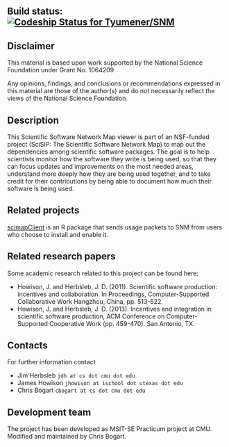 ## Build status:  [ ![Codeship Status for Tyumener/SNM](https://www.codeship.io/projects/4958ff80-cf5a-0131-157c-0e7557dc9589/status?branch=master)](https://www.codeship.io/projects/23047)


## Disclaimer
This material is based upon work supported by the National Science Foundation under Grant No. 1064209

Any opinions, findings, and conclusions or recommendations expressed in this material are those of the author(s) and do not necessarily reflect the views of the National Science Foundation.

## Description
This Scientific Software Network Map viewer is part of an NSF-funded project (SciSIP: The Scientific Software Network Map) to map out the dependencies among scientific software packages. The goal is to help scientists monitor how the software they write is being used, so that they can focus updates and improvements on the most needed areas, understand more deeply how they are being used together, and to take credit for their contributions by being able to document how much their software is being used.

## Related projects
[scimapClient](https://github.com/cbogart/scimapClient) is an R package that sends usage packets to SNM from users who choose to install and enable it.

## Related research papers
Some academic research related to this project can be found here:
 * Howison, J. and Herbsleb, J. D. (2011). Scientific software production: incentives and collaboration. In Proceedings, Computer-Supported Collaborative Work Hangzhou, China, pp. 513-522.
 * Howison, J. and Herbsleb, J. D. (2013). Incentives and integration in scientific software production, ACM Conference on Computer-Supported Cooperative Work (pp. 459-470). San Antonio, TX.

## Contacts
For further information contact

 * Jim Herbsleb  `jdh at cs dot cmu dot edu`
 * James Howison  `jhowison at ischool dot utexas dot edu`
 * Chris Bogart  `cbogart at cs dot cmu dot edu`

## Development team
The project has been developed as MSIT-SE Practicum project at CMU.
Modified and maintained by Chris Bogart.
